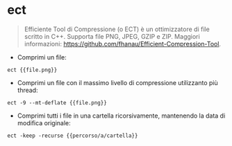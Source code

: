 # ect

> Efficiente Tool di Compressione (o ECT) è un ottimizzatore di file scritto in C++. Supporta file PNG, JPEG, GZIP e ZIP.
> Maggiori informazioni: <https://github.com/fhanau/Efficient-Compression-Tool>.

- Comprimi un file:

`ect {{file.png}}`

- Comprimi un file con il massimo livello di compressione utilizzanto più thread:

`ect -9 --mt-deflate {{file.png}}`

- Comprimi tutti i file in una cartella ricorsivamente, mantenendo la data di modifica originale:

`ect -keep -recurse {{percorso/a/cartella}}`
